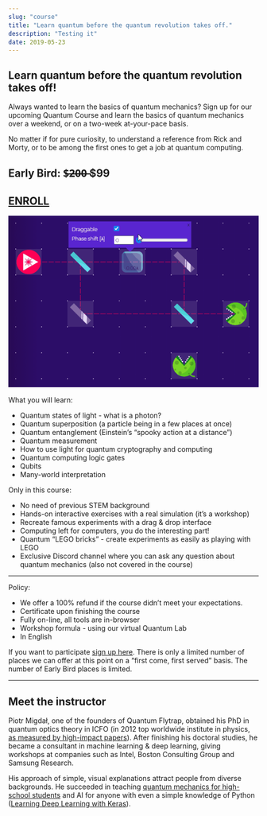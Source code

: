 ```yaml
---
slug: "course"
title: "Learn quantum before the quantum revolution takes off."
description: "Testing it"
date: 2019-05-23
---
```


## Learn quantum before the quantum revolution takes off!

Always wanted to learn the basics of quantum mechanics?
Sign up for our upcoming Quantum Course and learn the basics of quantum mechanics over a weekend, or on a two-week at-your-pace basis.

No matter if for pure curiosity, to understand a reference from Rick and Morty, or to be among the first ones to get a job at quantum computing.

## Early Bird: $̶2̶0̶0̶ $99

## [ENROLL](https://forms.gle/cfHgXTNwhuDkycgJA)

![mach zehnder](./interference_mach_zehnder.gif)

What you will learn:

- Quantum states of light - what is a photon?
- Quantum superposition (a particle being in a few places at once)
- Quantum entanglement (Einstein’s “spooky action at a distance”)
- Quantum measurement
- How to use light for quantum cryptography and computing
- Quantum computing logic gates
- Qubits
- Many-world interpretation

Only in this course:

- No need of previous STEM background
- Hands-on interactive exercises with a real simulation (it’s a workshop)
- Recreate famous experiments with a drag & drop interface
- Computing left for computers, you do the interesting part!
- Quantum “LEGO bricks” - create experiments as easily as playing with LEGO
- Exclusive Discord channel where you can ask any question about quantum mechanics (also not covered in the course)

---

Policy:

- We offer a 100% refund if the course didn’t meet your expectations.
- Certificate upon finishing the course
- Fully on-line, all tools are in-browser
- Workshop formula - using our virtual Quantum Lab
- In English

If you want to participate [sign up here](https://forms.gle/cfHgXTNwhuDkycgJA).
There is only a limited number of places we can offer at this point on a “first come, first served” basis. The number of Early Bird places is limited.

---

## Meet the instructor

Piotr Migdał, one of the founders of Quantum Flytrap, obtained his PhD in quantum optics theory in ICFO (in 2012 top worldwide institute in physics, [as measured by high-impact papers](https://www.technologyreview.com/2013/08/07/83205/the-worlds-best-and-worst-scientific-institutions-ranked-by-discipline/)).
After finishing his doctoral studies, he became a consultant in machine learning & deep learning, giving workshops at companies such as Intel, Boston Consulting Group and Samsung Research.

His approach of simple, visual explanations attract people from diverse backgrounds. He succeeded in teaching [quantum mechanics for high-school students](https://p.migdal.pl/2016/08/15/quantum-mechanics-for-high-school-students.html) and AI for anyone with even a simple knowledge of Python ([Learning Deep Learning with Keras](https://p.migdal.pl/2017/04/30/teaching-deep-learning.html)).
